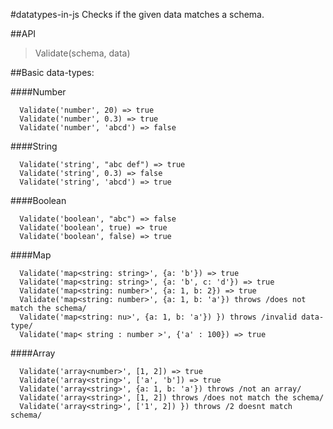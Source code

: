 #datatypes-in-js
Checks if the given data matches a schema.

##API  
> Validate(schema, data)

##Basic data-types:

####Number
```
  Validate('number', 20) => true
  Validate('number', 0.3) => true
  Validate('number', 'abcd') => false
```

####String  
```
  Validate('string', "abc def") => true
  Validate('string', 0.3) => false
  Validate('string', 'abcd') => true
```

####Boolean
```
  Validate('boolean', "abc") => false
  Validate('boolean', true) => true
  Validate('boolean', false) => true
```

####Map
```
  Validate('map<string: string>', {a: 'b'}) => true
  Validate('map<string: string>', {a: 'b', c: 'd'}) => true
  Validate('map<string: number>', {a: 1, b: 2}) => true
  Validate('map<string: number>', {a: 1, b: 'a'}) throws /does not match the schema/
  Validate('map<string: nu>', {a: 1, b: 'a'}) }) throws /invalid data-type/
  Validate('map< string : number >', {'a' : 100}) => true
```

####Array
```
  Validate('array<number>', [1, 2]) => true
  Validate('array<string>', ['a', 'b']) => true
  Validate('array<string>', {a: 1, b: 'a'}) throws /not an array/
  Validate('array<string>', [1, 2]) throws /does not match the schema/
  Validate('array<string>', ['1', 2]) }) throws /2 doesnt match schema/
```
